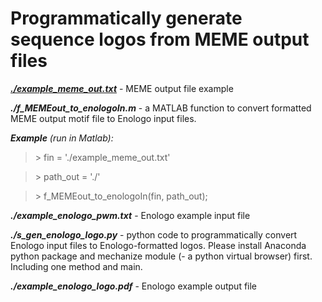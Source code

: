 # Programmatically generate sequence logos from MEME output files

[**_./example\_meme\_out.txt_**](https://github.com/gozhen/MEME-out-to-logo/blob/master/example_meme_out.txt) - MEME output file example

**_./f\_MEMEout\_to\_enologoIn.m_** - a MATLAB function to convert formatted MEME output motif file to Enologo input files.

_**Example** (run in Matlab):_

>&gt; fin = &#39;./example\_meme\_out.txt&#39;

>&gt; path\_out = &#39;./&#39;

>&gt; f\_MEMEout\_to\_enologoIn(fin, path\_out);

**_./example\_enologo\_pwm.txt_** - Enologo example input file

**_./s\_gen\_enologo\_logo.py_** - python code to programmatically convert Enologo input files to Enologo-formatted logos. Please install Anaconda python package and mechanize module (- a python virtual browser) first. Including one method and main.

**_./example\_enologo\_logo.pdf_** - Enologo example output file

